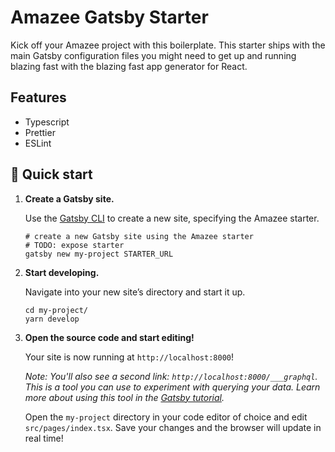 # Amazee Gatsby Starter

Kick off your Amazee project with this boilerplate. This starter ships with the main Gatsby configuration files you might need to get up and running blazing fast with the blazing fast app generator for React.

## Features

- Typescript
- Prettier
- ESLint

## 🚀 Quick start

1.  **Create a Gatsby site.**

    Use the [Gatsby CLI](https://www.gatsbyjs.org/tutorial/part-zero/#using-the-gatsby-cli) to create a new site, specifying the Amazee starter.

    ```shell
    # create a new Gatsby site using the Amazee starter
    # TODO: expose starter
    gatsby new my-project STARTER_URL
    ```

2.  **Start developing.**

    Navigate into your new site’s directory and start it up.

    ```shell
    cd my-project/
    yarn develop
    ```

3.  **Open the source code and start editing!**

    Your site is now running at `http://localhost:8000`!

    _Note: You'll also see a second link: _`http://localhost:8000/___graphql`_. This is a tool you can use to experiment with querying your data. Learn more about using this tool in the [Gatsby tutorial](https://www.gatsbyjs.org/tutorial/part-five/#introducing-graphiql)._

    Open the `my-project` directory in your code editor of choice and edit `src/pages/index.tsx`. Save your changes and the browser will update in real time!
